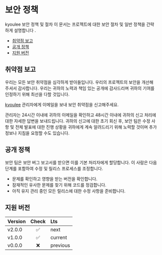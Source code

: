 # 보안 정책

kyoulee 보안 정책 및 절차
이 문서는 프로젝트에 대한 보안 절차 및 일반 정책을 간략하게 설명합니다 .

- [취약점 보고](#취약점-보고)
- [공개 정책](#공개-정책)
- [지원 버전](#지원-버전)

## 취약점 보고
우리는 모든 보안 취약점을 심각하게 받아들입니다.
우리의 프로젝트의 보안을 개선해 주셔서 감사합니다. 우리는 귀하의 노력과 책임 있는 공개에 감사드리며 귀하의 기여를 인정하기 위해 최선을 다할 것입니다.


[kyoulee](https://github.com/kyoulee/) 관리자에게 이메일을 보내 보안 취약점을 신고해주세요.

관리자는 24시간 이내에 귀하의 이메일을 확인하고 48시간 이내에 귀하의 신고 처리에 대한 자세한 답변을 보내드립니다. 귀하의 신고에 대한 초기 회신 후, 보안 팀은 수정 사항 및 전체 발표에 대한 진행 상황을 귀하에게 계속 알려드리기 위해 노력할 것이며 추가 정보나 지침을 요청할 수도 있습니다.

## 공개 정책
보안 팀은 보안 버그 보고서를 받으면 이를 기본 처리자에게 할당합니다. 이 사람은 다음 단계를 포함하여 수정 및 릴리스 프로세스를 조정합니다.

- 문제를 확인하고 영향을 받는 버전을 확인합니다.
- 잠재적인 유사한 문제를 찾기 위해 코드를 정검합니다.
- 아직 유지 관리 중인 모든 릴리스에 대한 수정 사항을 준비합니다.

## 지원 버전

| Version | Check | Lts      |
| ------- | :---: | :------- | 
| v2.0.0  | ✅    | next     |
| v1.0.0  | ✅    | current  | 
| v0.0.0  | ❌    | previous | 